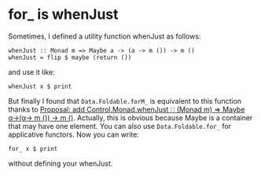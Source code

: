 # for_ is whenJust

Sometimes, I defined a utility function whenJust as follows:

    whenJust :: Monad m => Maybe a -> (a -> m ()) -> m ()
    whenJust = flip $ maybe (return ())

and use it like:

    whenJust x $ print

But finally I found that `Data.Foldable.forM_` is equivalent to this function thanks to [Proposal: add Control.Monad.whenJust ∷ (Monad m) ⇒ Maybe α→(α→ m ()) → m ()](http://haskell.1045720.n5.nabble.com/Proposal-add-Control-Monad-whenJust-Monad-m-Maybe-m-m-td5034761.html). Actually, this is obvious because Maybe is a container that may have one element. You can also use `Data.Foldable.for_` for applicative functors. Now you can write:

    for_ x $ print

without defining your whenJust.
